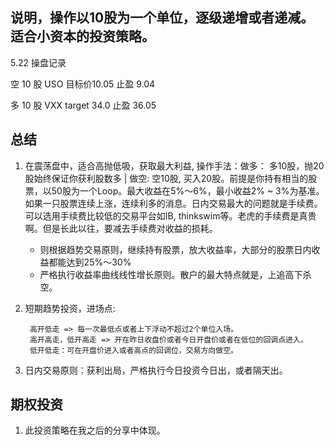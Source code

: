 
## 说明，操作以10股为一个单位，逐级递增或者递减。适合小资本的投资策略。

5.22 操盘记录

空 10 股 USO 目标价10.05 止盈 9.04

多 10 股 VXX target 34.0 止盈 36.05

## 总结

1. 在震荡盘中，适合高抛低吸，获取最大利益, 操作手法：做多： 多10股，抛20股始终保证你获利股数多 | 做空: 空10股, 买入20股。前提是你持有相当的股票，以50股为一个Loop。最大收益在5%～6%，最小收益2% ~ 3%为基准。如果一只股票连续上涨，连续利多的消息。日内交易最大的问题就是手续费。可以选用手续费比较低的交易平台如IB, thinkswim等。老虎的手续费是真贵啊。但是长此以往，要减去手续费对收益的损耗。

   - 则根据趋势交易原则，继续持有股票，放大收益率，大部分的股票日内收益都能达到25%～30%
   - 严格执行收益率曲线线性增长原则。散户的最大特点就是，上追高下杀空。

2. 短期趋势投资，进场点:

        高开低走 => 每一次最低点或者上下浮动不超过2个单位入场。
        高开高走，低开高走 => 开在昨日收盘价或者今日开盘价或者在低位的回调点进入。
        低开低走：可在开盘价进入或者高点的回调位，交易方向做空。 

3. 日内交易原则：获利出局，严格执行今日投资今日出，或者隔天出。


## 期权投资
1. 此投资策略在我之后的分享中体现。
